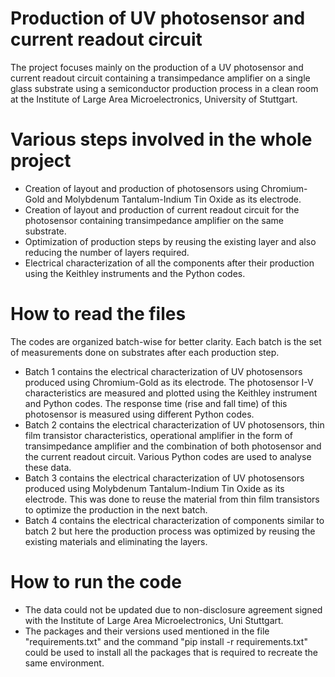 # Production of UV photosensor and current readout circuit
The project focuses mainly on the production of a UV photosensor and current readout circuit containing a transimpedance amplifier on a single glass substrate using a semiconductor production process in a clean room at the Institute of Large Area Microelectronics, University of Stuttgart.

# Various steps involved in the whole project
- Creation of layout and production of photosensors using Chromium-Gold and Molybdenum Tantalum-Indium Tin Oxide as its electrode.
- Creation of layout and production of current readout circuit for the photosensor containing transimpedance amplifier on the same substrate.
- Optimization of production steps by reusing the existing layer and also reducing the number of layers required.
- Electrical characterization of all the components after their production using the Keithley instruments and the Python codes.

# How to read the files
The codes are organized batch-wise for better clarity. Each batch is the set of measurements done on substrates after each production step.
- Batch 1 contains the electrical characterization of UV photosensors produced using Chromium-Gold as its electrode. The photosensor I-V characteristics are measured and plotted using the Keithley instrument and Python codes. The response time (rise and fall time) of this photosensor is measured using different Python codes.
- Batch 2 contains the electrical characterization of UV photosensors, thin film transistor characteristics, operational amplifier in the form of transimpedance amplifier and the combination of both photosensor and the current readout circuit. Various Python codes are used to analyse these data.
- Batch 3 contains the electrical characterization of UV photosensors produced using Molybdenum Tantalum-Indium Tin Oxide as its electrode. This was done to reuse the material from thin film transistors to optimize the production in the next batch.
- Batch 4 contains the electrical characterization of components similar to batch 2 but here the production process was optimized by reusing the existing materials and eliminating the layers.

# How to run the code
- The data could not be updated due to non-disclosure agreement signed with the Institute of Large Area Microelectronics, Uni Stuttgart.
- The packages and their versions used mentioned in the file "requirements.txt" and the command "pip install -r requirements.txt" could be used to install all the packages that is required to recreate the same environment.
